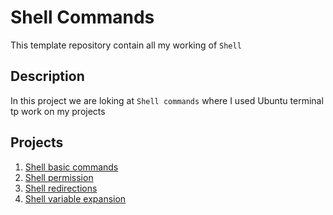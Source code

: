 # Shell Commands
This template repository contain all my working of `Shell`

## Description
In this project we are loking at `Shell commands` where I used Ubuntu terminal tp work on my projects

## Projects
1. [Shell basic commands](https://github.com/penscola/alx-system_engineering-devops/tree/master/0x00-shell_basics)
2. [Shell permission](https://github.com/penscola/alx-system_engineering-devops/tree/master/0x01-shell_permissions)
3. [Shell redirections](https://github.com/penscola/alx-system_engineering-devops/tree/master/0x02-shell_redirections)
4. [Shell variable expansion](https://github.com/penscola/alx-system_engineering-devops/tree/master/0x03-shell_variables_expansions)
